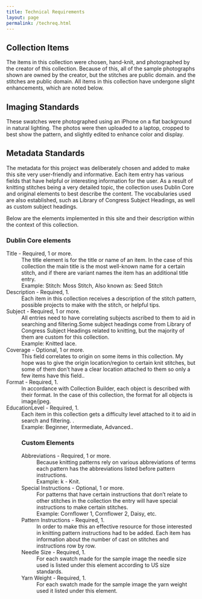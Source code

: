 ```yaml
---
title: Technical Requirements
layout: page
permalink: /techreq.html
---
```

## Collection Items
The items in this collection were chosen, hand-knit, and photographed by the creator of this collection. Because of this, all of the sample photographs shown are owned by the creator, but the stitches are public domain. and the stitches are public domain. All items in this collection have undergone slight enhancements, which are noted below. 

## Imaging Standards
These swatches were photographed using an iPhone on a flat background in natural lighting. The photos were then uploaded to a laptop, cropped to best show the pattern, and slightly edited to enhance color and display.  

## Metadata Standards
The metadata for this project was deliberately chosen and added to make this site very user-friendly and informative. Each item entry has various fields that have helpful or interesting information for the user. As a result of knitting stitches being a very detailed topic, the collection uses Dublin Core and original elements to best describe the content. The vocabularies used are also established, such as Library of Congress Subject Headings, as well as custom subject headings. 

Below are the elements implemented in this site and their description within the context of this collection. 

### Dublin Core elements
<dl>
    <dt>Title - Required, 1 or more.<dt>
<dd>The title element is for the title or name of an item. In the case of this collection the main title is the most well-known name for a certain stitch, and if there are variant names the item has an additional title entry.<dd> 
<dd>Example: Stitch: Moss Stitch, Also known as: Seed Stitch<dd> 
<dt>Description - Required, 1.<dt>
<dd>Each item in this collection receives a description of the stitch pattern, possible projects to make with the stitch, or helpful tips.<dd>
<dt>Subject - Required, 1 or more.<dt>
<dd>All entries need to have correlating subjects ascribed to them to aid in searching and filtering.Some subject headings come from Library of Congress Subject Headings related to knitting, but the majority of them are custom for this collection.<dd>
<dd>Example: Knitted lace.<dd>
<dt>Coverage - Optional, 1 or more.<dt>
<dd>This field correlates to origin on some items in this collection. My hope was to give the origin location/region to certain knit stitches, but some of them don’t have a clear location attached to them so only a few items have this field..<dd>
<dt>Format - Required, 1.<dt>
<dd>In accordance with Collection Builder, each object is described with their format. In the case of this collection, the format for all objects is image/jpeg.<dd>
<dt>EducationLevel - Required, 1.<dt>
<dd>Each item in this collection gets a difficulty level attached to it to aid in search and filtering. .<dd>
<dd>Example: Beginner, Intermediate, Advanced..<dd>
<dl> 

    
### Custom Elements
<dl>
    <dt>Abbreviations - Required, 1 or more.<dt>
<dd>Because knitting patterns rely on various abbreviations of terms each pattern has the abbreviations listed before pattern instructions.<dd> 
<dd>Example: k - Knit.<dd> 
<dt>Special Instructions - Optional, 1 or more.<dt>
<dd>For patterns that have certain instructions that don’t relate to other stitches in the collection the entry will have special instructions to make certain stitches.<dd>
<dd>Example: Cornflower 1, Cornflower 2, Daisy, etc.<dd>
<dt>Pattern Instructions - Required, 1.<dt>
<dd>In order to make this an effective resource for those interested in knitting pattern instructions had to be added. Each item has information about the number of cast on stitches and instructions row by row.<dd>
<dt>Needle Size - Required, 1.<dt>
<dd>For each swatch made for the sample image the needle size used is listed under this element according to US size standards.<dd>
<dt>Yarn Weight - Required, 1.<dt>
<dd>For each swatch made for the sample image the yarn weight used it listed under this element.<dd>
<dl>
